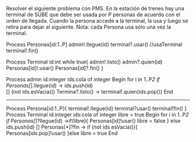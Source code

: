 Resolver el siguiente problema con PMS. En la estación de trenes hay una terminal de SUBE que 
debe ser usada por P personas de acuerdo con el orden de llegada. Cuando la persona accede a la 
terminal, la usa y luego se retira para dejar al siguiente. Nota: cada Persona usa sólo una vez la 
terminal.  

Process Personas[id:1..P]
    admin!.llegue(id)
    terminal?.usar()
    //usaTerminal
    terminal!.fin()

Process Terminal
id:int
   while true{
        admin!.listo()
        admin?.quien(id)
        Personas[id]!.usar()
        Personas[id]?.fin()
    }


Process admin
    id:integer
    ids:cola of integer
Begin
    for i in 1..P*2
        if Personas[*].llegue(id) -> ids.push(id)  
        [] (not ids.esVacia()) Termina?.listo() -> terminal!.quien(ids.pop())
End


--------------------
Process Persona[id:1..P]{
        terminal!.llegue(id)
        terminal?usar()
        terminal!fin()
}
Process Terminal
    id:integer
    ids:cola of integer
    libre = true
Begin
    for i in 1..P*2
        if Personas[*]?llegue(id) ->if(libre){
                                        Personas[id]!usar()
                                        libre = false
                                    } else 
                                        ids.push(id)
        [] Personas[*]?fin -> if (not ids.esVacia()){
                                    Personas[ids.pop]!usar()
                                    }else
                                        libre = true
End
